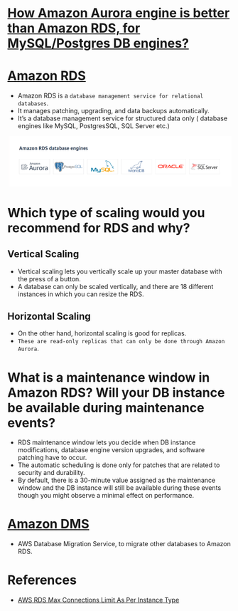 
# [How Amazon Aurora engine is better than Amazon RDS, for MySQL/Postgres DB engines?](AWSAuroraVsRDS.md)

# [Amazon RDS](https://aws.amazon.com/rds/) 
- Amazon RDS is a `database management service for relational databases`.
- It manages patching, upgrading, and data backups automatically. 
- It’s a database management service for structured data only ( database engines like MySQL, PostgresSQL, SQL Server etc.)

![img.png](../assests/RDS_database_engines.png)

# Which type of scaling would you recommend for RDS and why?

## Vertical Scaling
- Vertical scaling lets you vertically scale up your master database with the press of a button. 
- A database can only be scaled vertically, and there are 18 different instances in which you can resize the RDS.

## Horizontal Scaling
- On the other hand, horizontal scaling is good for replicas. 
- `These are read-only replicas that can only be done through Amazon Aurora`.

# What is a maintenance window in Amazon RDS? Will your DB instance be available during maintenance events?
- RDS maintenance window lets you decide when DB instance modifications, database engine version upgrades, and software patching have to occur.
- The automatic scheduling is done only for patches that are related to security and durability.
- By default, there is a 30-minute value assigned as the maintenance window and the DB instance will still be available during these events though you might observe a minimal effect on performance.

# [Amazon DMS](https://aws.amazon.com/dms/)
- AWS Database Migration Service, to migrate other databases to Amazon RDS.

# References
- [AWS RDS Max Connections Limit As Per Instance Type](https://sysadminxpert.com/aws-rds-max-connections-limit/)